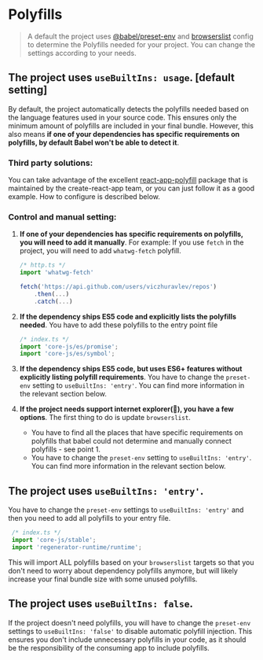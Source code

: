# Polyfills

> A default the project uses [@babel/preset-env](https://babeljs.io/docs/en/babel-preset-env) and [browserslist](https://github.com/browserslist/browserslist) config to determine the Polyfills needed for your project. You can change the settings according to your needs.

## The project uses `useBuiltIns: usage`. [default setting]

By default, the project automatically detects the polyfills needed based on the language features used in your source code. This ensures only the minimum amount of polyfills are included in your final bundle. However, this also means **if one of your dependencies has specific requirements on polyfills, by default Babel won't be able to detect it**.

### Third party solutions:

You can take advantage of the excellent [react-app-polyfill](https://www.npmjs.com/package/react-app-polyfill) package that is maintained by the create-react-app team, or you can just follow it as a good example. How to configure is described below.

### Control and manual setting:

1. **If one of your dependencies has specific requirements on polyfills, you will need to add it manually**.
   For example: If you use `fetch` in the project, you will need to add `whatwg-fetch` polyfill.

   ```js
   /* http.ts */
   import 'whatwg-fetch'

   fetch('https://api.github.com/users/viczhuravlev/repos')
       .then(...)
       .catch(...)
   ```

2. **If the dependency ships ES5 code and explicitly lists the polyfills needed**.
   You have to add these polyfills to the entry point file

   ```js
   /* index.ts */
   import 'core-js/es/promise';
   import 'core-js/es/symbol';
   ```

3. **If the dependency ships ES5 code, but uses ES6+ features without explicitly listing polyfill requirements**.
   You have to change the `preset-env` setting to `useBuiltIns: 'entry'`. You can find more information in the relevant section below.

4. **If the project needs support internet explorer(🤕), you have a few options**.
   The first thing to do is update `browserslist`.
   - You have to find all the places that have specific requirements on polyfills that babel could not determine and manually connect polyfills - see point 1.
   - You have to change the `preset-env` setting to `useBuiltIns: 'entry'`. You can find more information in the relevant section below.

## The project uses `useBuiltIns: 'entry'`.

You have to change the `preset-env` settings to `useBuiltIns: 'entry'` and then you need to add all polyfills to your entry file.
```js
 /* index.ts */
 import 'core-js/stable';
 import 'regenerator-runtime/runtime';
 ```
 This will import ALL polyfills based on your `browserslist` targets so that you don't need to worry about dependency polyfills anymore, but will likely increase your final bundle size with some unused polyfills.

## The project uses `useBuiltIns: false`.

If the project doesn't need polyfills, you will have to change the `preset-env` settings to `useBuiltIns: 'false'` to disable automatic polyfill injection. This ensures you don't include unnecessary polyfills in your code, as it should be the responsibility of the consuming app to include polyfills.
